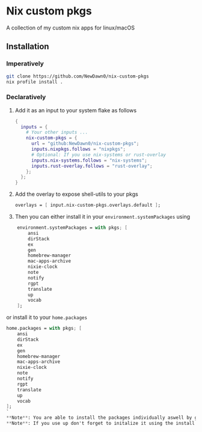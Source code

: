 # Nix custom pkgs

A collection of my custom nix apps for linux/macOS

## Installation

### Imperatively

```bash
git clone https://github.com/NewDawn0/nix-custom-pkgs
nix profile install .
```

### Declaratively

1. Add it as an input to your system flake as follows

   ```nix
   {
     inputs = {
       # Your other inputs ...
       nix-custom-pkgs = {
         url = "github:NewDawn0/nix-custom-pkgs";
         inputs.nixpkgs.follows = "nixpkgs";
         # Optional: If you use nix-systems or rust-overlay
         inputs.nix-systems.follows = "nix-systems";
         inputs.rust-overlay.follows = "rust-overlay";
       };
     };
   }
   ```

2. Add the overlay to expose shell-utils to your pkgs

   ```nix
   overlays = [ input.nix-custom-pkgs.overlays.default ];
   ```

3. Then you can either install it in your `environment.systemPackages` using

```nix
    environment.systemPackages = with pkgs; [
        ansi
        dirStack
        ex
        gen
        homebrew-manager
        mac-apps-archive
        nixie-clock
        note
        notify
        rgpt
        translate
        up
        vocab
    ];
```

or install it to your `home.packages`

```nix
home.packages = with pkgs; [
    ansi
    dirStack
    ex
    gen
    homebrew-manager
    mac-apps-archive
    nixie-clock
    note
    notify
    rgpt
    translate
    up
    vocab
];
`
**Note**: You are able to install the packages individually aswell by going to the individual repos
**Note**: If you use up don't forget to initalize it using the install instructions in `./up/README.md`
```
